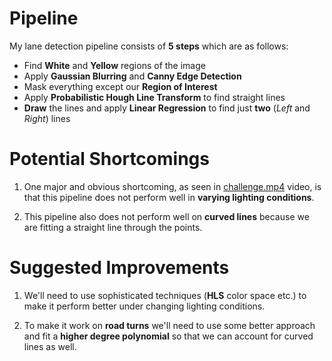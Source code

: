 # Pipeline

My lane detection pipeline consists of **5 steps** which are as follows:
* Find **White** and **Yellow** regions of the image
* Apply **Gaussian Blurring** and **Canny Edge Detection**
* Mask everything except our **Region of Interest**
* Apply **Probabilistic Hough Line Transform** to find straight lines
* **Draw** the lines and apply **Linear Regression** to find just **two** (*Left* and *Right*) lines

# Potential Shortcomings
1. One major and obvious shortcoming, as seen in [challenge.mp4](https://youtu.be/be8Es080aOA) video, is that this pipeline does not perform well in **varying lighting conditions**.


2. This pipeline also does not perform well on **curved lines** because we are fitting a straight line through the points.

# Suggested Improvements

1. We'll need to use sophisticated techniques (**HLS** color space etc.) to make it perform better under changing lighting conditions.

2. To make it work on **road turns** we'll need to use some better approach and fit a **higher degree polynomial** so that we can account for curved lines as well.
